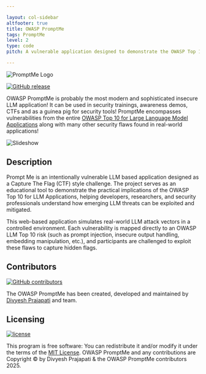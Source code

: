 ```yaml
---

layout: col-sidebar
altfooter: true
title: OWASP PromptMe
tags: PromptMe
level: 2
type: code
pitch: A vulnerable application designed to demonstrate the OWASP Top 10 for Large Language Model (LLM) Applications.

---
```


![PromptMe Logo](https://github.com/OWASP/www-project-promptme/blob/main/assets/images/PromptMe_Logo_150.png)

[![GitHub release](https://github.com/OWASP/www-project-promptme/blob/main/assets/images/PromptMe1.svg)](https://github.com/OWASP/www-project-promptme)

OWASP PromptMe is probably the most modern and sophisticated insecure LLM application! It can be used in security trainings, awareness demos, CTFs and as a guinea pig for security tools! PromptMe encompasses vulnerabilities from the entire [OWASP Top 10 for Large Language Model Applications](https://owasp.org/www-project-top-10-for-large-language-model-applications/) along with many other security flaws found in real-world applications!

![Slideshow](https://github.com/OWASP/www-project-promptme/blob/main/assets/images/PromptMe1.gif)

## Description

Prompt Me is an intentionally vulnerable LLM based application designed as a Capture The Flag (CTF) style challenge. The project serves as an educational tool to demonstrate the practical implications of the OWASP Top 10 for LLM Applications, helping developers, researchers, and security professionals understand how emerging LLM threats can be exploited and mitigated.

This web-based application simulates real-world LLM attack vectors in a controlled environment. Each vulnerability is mapped directly to an OWASP LLM Top 10 risk (such as prompt injection, insecure output handling, embedding manipulation, etc.), and participants are challenged to exploit these flaws to capture hidden flags.

## Contributors

[![GitHub contributors](https://github.com/OWASP/www-project-promptme/blob/main/assets/images/PromptMe_Contri.svg)](https://github.com/OWASP/www-project-promptme/graphs/contributors)

The OWASP PromptMe has been created, developed and maintained by [Divyesh Prajapati](mailto:divyesh.prajapati@owasp.org) and team.

## Licensing

[![license](https://github.com/OWASP/www-project-promptme/blob/main/assets/images/PromptMe_Mit.svg)](https://github.com/OWASP/www-project-promptme/blob/main/LICENSE.md)

This program is free software: You can redistribute it and/or modify it under the terms of the [MIT License](https://github.com/OWASP/www-project-promptme/blob/main/LICENSE.md). OWASP PromptMe and any contributions are Copyright © by Divyesh Prajapati & the OWASP PromptMe contributors 2025.
